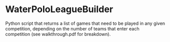 # WaterPoloLeagueBuilder
Python script that returns a list of games that need to be played in any given competition, depending on the number of teams that enter each competition (see walkthrough.pdf for breakdown).
